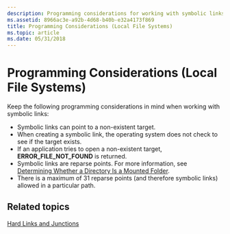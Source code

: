 ```yaml
---
description: Programming considerations for working with symbolic links.
ms.assetid: 8966ac3e-a92b-4d68-b40b-e32a4173f869
title: Programming Considerations (Local File Systems)
ms.topic: article
ms.date: 05/31/2018
---
```


# Programming Considerations (Local File Systems)

Keep the following programming considerations in mind when working with symbolic links:

-   Symbolic links can point to a non-existent target.
-   When creating a symbolic link, the operating system does not check to see if the target exists.
-   If an application tries to open a non-existent target, **ERROR\_FILE\_NOT\_FOUND** is returned.
-   Symbolic links are reparse points. For more information, see [Determining Whether a Directory Is a Mounted Folder](determining-whether-a-directory-is-a-volume-mount-point.md).
-   There is a maximum of 31 reparse points (and therefore symbolic links) allowed in a particular path.

## Related topics

<dl> <dt>


</dt> <dt>

[Hard Links and Junctions](hard-links-and-junctions.md)
</dt> </dl>

 

 




